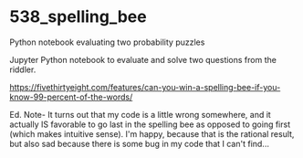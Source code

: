 # 538_spelling_bee
Python notebook evaluating two probability puzzles

Jupyter Python notebook to evaluate and solve two questions from the riddler.

https://fivethirtyeight.com/features/can-you-win-a-spelling-bee-if-you-know-99-percent-of-the-words/

Ed. Note- It turns out that my code is a little wrong somewhere, and it actually IS favorable to go last in the spelling bee as opposed to going first (which makes intuitive sense). I'm happy, because that is the rational result, but also sad because there is some bug in my code that I can't find...
